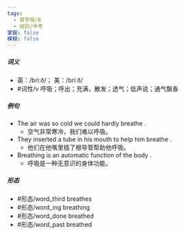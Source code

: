 ```yaml
---
tags:
  - 首字母/B
  - 级别/中考
掌握: false
模糊: false
---
```

##### 词义
- 英：/briːð/； 美：/briːð/
- #词性/v  呼吸；呼出；充满，散发；透气；低声说；通气飘香
##### 例句
- The air was so cold we could hardly breathe .
	- 空气非常寒冷，我们难以呼吸。
- They inserted a tube in his mouth to help him breathe .
	- 他们在他嘴里插了根导管帮助他呼吸。
- Breathing is an automatic function of the body .
	- 呼吸是一种无意识的身体功能。
##### 形态
- #形态/word_third breathes
- #形态/word_ing breathing
- #形态/word_done breathed
- #形态/word_past breathed
